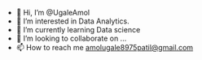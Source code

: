 - 👋 Hi, I’m @UgaleAmol
- 👀 I’m interested in Data Analytics.
- 🌱 I’m currently learning Data science
- 💞️ I’m looking to collaborate on ...
- 📫 How to reach me amolugale8975patil@gmail.com

<!---
UgaleAmol/UgaleAmol is a ✨ special ✨ repository because its `README.md` (this file) appears on your GitHub profile.
You can click the Preview link to take a look at your changes.
--->
